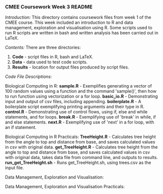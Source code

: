 ### CMEE Coursework Week 3 README

*Introduction:* This directory contains coursework files from week 1 of the CMEE course. This week included an introduction to R and data management, exploration and visualisation using R. Some scripts used to run R scripts are written in bash and written analysis has been carried out in LaTeX.

*Contents:* There are three directories:
1. **Code** - script files in R, bash and LaTeX.
2. **Data** - data used to test code scripts.
3. **Results** - location for output files produced by script files.

*Code File Descriptions:*

Biological Computing in R:
**sample.R** - Exemplifies generating a vector of 100 random values using a function and the command 'sample()', then how to run function using vectorization or a for loop. 
**basic_io.R** - Demonstrating input and output of csv files, including appending.
**boilerplate.R** - A boilerplate script exemplifying printing arguments and their type in R.
**control.R** - Demonstrating use of control flows, using if, else and while statements, and for loops.
**break.R** - Exemplifying use of 'break' in while, if and else statements.
**next.R** - Exemplifying use of 'next' in a for loop, with an if statement.


Biological Computing in R Practicals:
**TreeHeight.R** - Calculates tree height from the angle to top and distance from base, and saves calculated values in csv with original data.
**get_TreeHeight.R** - Calculates tree height from the angle to top and distance from base, and saves calculated values in csv with original data, takes data file from command line, and outputs to results.
**run_get_TreeHeight.sh** - Runs get_TreeHeight.sh, using trees.csv as the input file.

Data Management, Exploration and Visualisation:

Data Management, Exploration and Visualisation Practicals: